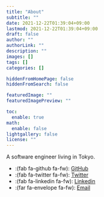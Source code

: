```yaml
---
title: "About"
subtitle: ""
date: 2021-12-22T01:39:04+09:00
lastmod: 2021-12-22T01:39:04+09:00
draft: false
author: ""
authorLink: ""
description: ""
images: []
tags: []
categories: []

hiddenFromHomePage: false
hiddenFromSearch: false

featuredImage: ""
featuredImagePreview: ""

toc:
  enable: true
math:
  enable: false
lightgallery: false
license: ""
---
```


A software engineer living in Tokyo.

- :(fab fa-github fa-fw): [GitHub](https://github.com/linoscope/)
- :(fab fa-twitter fa-fw): [Twitter](https://twitter.com/linoscope/)
- :(fab fa-linkedin fa-fw): [Linkedin](https://linkedin.com/in/lin-oshitani-a256a813a/)
- :(far fa-envelope fa-fw): [Email](mailto:linoshitani@gmail.com)
